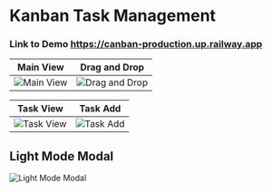 # Kanban Task Management

### Link to Demo  https://canban-production.up.railway.app

Main View | Drag and Drop
-----|-----
![Main View](https://github.com/github-muaaz/canban/assets/152799823/a499ae34-1130-470d-9f94-41b829bce6fe) | ![Drag and Drop](https://github.com/github-muaaz/canban/assets/152799823/4f50146a-5b3b-46f3-911a-abb913fbee0a)


Task View | Task Add
-----|-----
![Task View](https://github.com/github-muaaz/canban/assets/152799823/cd3fbad7-4782-42ee-8cf7-c52ebbdb0467) | ![Task Add](https://github.com/github-muaaz/canban/assets/152799823/da48a87c-bf87-4a58-a5d2-7ce9d03fa187)


Light Mode Modal
-----
![Light Mode Modal](https://github.com/github-muaaz/canban/assets/152799823/ae91344a-a4d5-4422-861d-2d975b052dc5)


